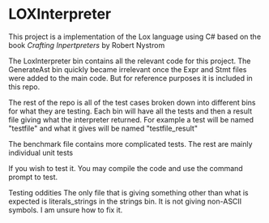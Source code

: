 # LOXInterpreter

This project is a implementation of the Lox language using C# based on the book _Crafting Inpertpreters_ by Robert Nystrom 


The LoxInterpreter bin contains all the relevant code for this project. The GenerateAst bin quickly became irrelevant once the Expr and Stmt files were added to the main code. But for reference purposes it is included in this repo.


The rest of the repo is all of the test cases broken down into different bins for what they are testing. Each bin will have all the tests and then a result file giving what the interpreter returned. For example a test will be named "testfile" and what it gives will be named "testfile_result"


The benchmark file contains more complicated tests. The rest are mainly individual unit tests


If you wish to test it. You may compile the code and use the command prompt to test. 


Testing oddities 
The only file that is giving something other than what is expected is literals_strings in the strings bin. It is not giving non-ASCII symbols. I am unsure how to fix it.
